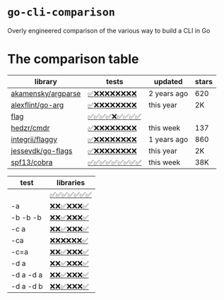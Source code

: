 # `go-cli-comparison`

Overly engineered comparison of the various way to build a CLI in Go

# The comparison table

<!-- marker:comparison-table -->
| library | tests | updated | stars |
| --- | --- | --- | --- |
|[akamensky/argparse](https://github.com/akamensky/argparse)|[✅]()[❌](https://github.com/nobe4/go-cli-comparison/blob/main/internal/spec/list.go#L10-L13)[❌](https://github.com/nobe4/go-cli-comparison/blob/main/internal/spec/list.go#L16-L19)[❌](https://github.com/nobe4/go-cli-comparison/blob/main/internal/spec/list.go#L22-L25)[❌](https://github.com/nobe4/go-cli-comparison/blob/main/internal/spec/list.go#L26-L29)[❌](https://github.com/nobe4/go-cli-comparison/blob/main/internal/spec/list.go#L30-L33)[❌](https://github.com/nobe4/go-cli-comparison/blob/main/internal/spec/list.go#L36-L39)[❌](https://github.com/nobe4/go-cli-comparison/blob/main/internal/spec/list.go#L40-L43)[❌](https://github.com/nobe4/go-cli-comparison/blob/main/internal/spec/list.go#L44-L47)|2 years ago|620|
|[alexflint/go-arg](https://github.com/alexflint/go-arg)|[✅]()[❌](https://github.com/nobe4/go-cli-comparison/blob/main/internal/spec/list.go#L10-L13)[❌](https://github.com/nobe4/go-cli-comparison/blob/main/internal/spec/list.go#L16-L19)[❌](https://github.com/nobe4/go-cli-comparison/blob/main/internal/spec/list.go#L22-L25)[❌](https://github.com/nobe4/go-cli-comparison/blob/main/internal/spec/list.go#L26-L29)[❌](https://github.com/nobe4/go-cli-comparison/blob/main/internal/spec/list.go#L30-L33)[❌](https://github.com/nobe4/go-cli-comparison/blob/main/internal/spec/list.go#L36-L39)[❌](https://github.com/nobe4/go-cli-comparison/blob/main/internal/spec/list.go#L40-L43)[❌](https://github.com/nobe4/go-cli-comparison/blob/main/internal/spec/list.go#L44-L47)|this year|2K|
|[flag](https://pkg.go.dev/flag)|[✅]()[✅](https://github.com/nobe4/go-cli-comparison/blob/main/internal/spec/list.go#L10-L13)[✅](https://github.com/nobe4/go-cli-comparison/blob/main/internal/spec/list.go#L16-L19)[✅](https://github.com/nobe4/go-cli-comparison/blob/main/internal/spec/list.go#L22-L25)[❌](https://github.com/nobe4/go-cli-comparison/blob/main/internal/spec/list.go#L26-L29)[✅](https://github.com/nobe4/go-cli-comparison/blob/main/internal/spec/list.go#L30-L33)[✅](https://github.com/nobe4/go-cli-comparison/blob/main/internal/spec/list.go#L36-L39)[✅](https://github.com/nobe4/go-cli-comparison/blob/main/internal/spec/list.go#L40-L43)[✅](https://github.com/nobe4/go-cli-comparison/blob/main/internal/spec/list.go#L44-L47)|||
|[hedzr/cmdr](https://github.com/hedzr/cmdr)|[✅]()[❌](https://github.com/nobe4/go-cli-comparison/blob/main/internal/spec/list.go#L10-L13)[❌](https://github.com/nobe4/go-cli-comparison/blob/main/internal/spec/list.go#L16-L19)[❌](https://github.com/nobe4/go-cli-comparison/blob/main/internal/spec/list.go#L22-L25)[❌](https://github.com/nobe4/go-cli-comparison/blob/main/internal/spec/list.go#L26-L29)[❌](https://github.com/nobe4/go-cli-comparison/blob/main/internal/spec/list.go#L30-L33)[❌](https://github.com/nobe4/go-cli-comparison/blob/main/internal/spec/list.go#L36-L39)[❌](https://github.com/nobe4/go-cli-comparison/blob/main/internal/spec/list.go#L40-L43)[❌](https://github.com/nobe4/go-cli-comparison/blob/main/internal/spec/list.go#L44-L47)|this week|137|
|[integrii/flaggy](https://github.com/integrii/flaggy)|[✅]()[❌](https://github.com/nobe4/go-cli-comparison/blob/main/internal/spec/list.go#L10-L13)[❌](https://github.com/nobe4/go-cli-comparison/blob/main/internal/spec/list.go#L16-L19)[❌](https://github.com/nobe4/go-cli-comparison/blob/main/internal/spec/list.go#L22-L25)[❌](https://github.com/nobe4/go-cli-comparison/blob/main/internal/spec/list.go#L26-L29)[❌](https://github.com/nobe4/go-cli-comparison/blob/main/internal/spec/list.go#L30-L33)[❌](https://github.com/nobe4/go-cli-comparison/blob/main/internal/spec/list.go#L36-L39)[❌](https://github.com/nobe4/go-cli-comparison/blob/main/internal/spec/list.go#L40-L43)[❌](https://github.com/nobe4/go-cli-comparison/blob/main/internal/spec/list.go#L44-L47)|1 years ago|860|
|[jessevdk/go-flags](https://github.com/jessevdk/go-flags)|[✅]()[❌](https://github.com/nobe4/go-cli-comparison/blob/main/internal/spec/list.go#L10-L13)[❌](https://github.com/nobe4/go-cli-comparison/blob/main/internal/spec/list.go#L16-L19)[❌](https://github.com/nobe4/go-cli-comparison/blob/main/internal/spec/list.go#L22-L25)[❌](https://github.com/nobe4/go-cli-comparison/blob/main/internal/spec/list.go#L26-L29)[❌](https://github.com/nobe4/go-cli-comparison/blob/main/internal/spec/list.go#L30-L33)[❌](https://github.com/nobe4/go-cli-comparison/blob/main/internal/spec/list.go#L36-L39)[❌](https://github.com/nobe4/go-cli-comparison/blob/main/internal/spec/list.go#L40-L43)[❌](https://github.com/nobe4/go-cli-comparison/blob/main/internal/spec/list.go#L44-L47)|this year|2K|
|[spf13/cobra](https://github.com/spf13/cobra)|[✅]()[✅](https://github.com/nobe4/go-cli-comparison/blob/main/internal/spec/list.go#L10-L13)[✅](https://github.com/nobe4/go-cli-comparison/blob/main/internal/spec/list.go#L16-L19)[✅](https://github.com/nobe4/go-cli-comparison/blob/main/internal/spec/list.go#L22-L25)[✅](https://github.com/nobe4/go-cli-comparison/blob/main/internal/spec/list.go#L26-L29)[✅](https://github.com/nobe4/go-cli-comparison/blob/main/internal/spec/list.go#L30-L33)[✅](https://github.com/nobe4/go-cli-comparison/blob/main/internal/spec/list.go#L36-L39)[✅](https://github.com/nobe4/go-cli-comparison/blob/main/internal/spec/list.go#L40-L43)[✅](https://github.com/nobe4/go-cli-comparison/blob/main/internal/spec/list.go#L44-L47)|this week|38K|


| test | libraries |
| --- | --- |
||[✅](https://github.com/nobe4/go-cli-comparison/blob/main/libraries/akamensky_argparse/main.go)[✅](https://github.com/nobe4/go-cli-comparison/blob/main/libraries/alexflint_go-arg/main.go)[✅](https://github.com/nobe4/go-cli-comparison/blob/main/libraries/flag/main.go)[✅](https://github.com/nobe4/go-cli-comparison/blob/main/libraries/hedzr_cmdr/main.go)[✅](https://github.com/nobe4/go-cli-comparison/blob/main/libraries/integrii_flaggy/main.go)[✅](https://github.com/nobe4/go-cli-comparison/blob/main/libraries/jessevdk_go-flags/main.go)[✅](https://github.com/nobe4/go-cli-comparison/blob/main/libraries/spf13_cobra/main.go)|
|-a |[❌](https://github.com/nobe4/go-cli-comparison/blob/main/libraries/akamensky_argparse/main.go)[❌](https://github.com/nobe4/go-cli-comparison/blob/main/libraries/alexflint_go-arg/main.go)[✅](https://github.com/nobe4/go-cli-comparison/blob/main/libraries/flag/main.go)[❌](https://github.com/nobe4/go-cli-comparison/blob/main/libraries/hedzr_cmdr/main.go)[❌](https://github.com/nobe4/go-cli-comparison/blob/main/libraries/integrii_flaggy/main.go)[❌](https://github.com/nobe4/go-cli-comparison/blob/main/libraries/jessevdk_go-flags/main.go)[✅](https://github.com/nobe4/go-cli-comparison/blob/main/libraries/spf13_cobra/main.go)|
|-b -b -b |[❌](https://github.com/nobe4/go-cli-comparison/blob/main/libraries/akamensky_argparse/main.go)[❌](https://github.com/nobe4/go-cli-comparison/blob/main/libraries/alexflint_go-arg/main.go)[✅](https://github.com/nobe4/go-cli-comparison/blob/main/libraries/flag/main.go)[❌](https://github.com/nobe4/go-cli-comparison/blob/main/libraries/hedzr_cmdr/main.go)[❌](https://github.com/nobe4/go-cli-comparison/blob/main/libraries/integrii_flaggy/main.go)[❌](https://github.com/nobe4/go-cli-comparison/blob/main/libraries/jessevdk_go-flags/main.go)[✅](https://github.com/nobe4/go-cli-comparison/blob/main/libraries/spf13_cobra/main.go)|
|-c a |[❌](https://github.com/nobe4/go-cli-comparison/blob/main/libraries/akamensky_argparse/main.go)[❌](https://github.com/nobe4/go-cli-comparison/blob/main/libraries/alexflint_go-arg/main.go)[✅](https://github.com/nobe4/go-cli-comparison/blob/main/libraries/flag/main.go)[❌](https://github.com/nobe4/go-cli-comparison/blob/main/libraries/hedzr_cmdr/main.go)[❌](https://github.com/nobe4/go-cli-comparison/blob/main/libraries/integrii_flaggy/main.go)[❌](https://github.com/nobe4/go-cli-comparison/blob/main/libraries/jessevdk_go-flags/main.go)[✅](https://github.com/nobe4/go-cli-comparison/blob/main/libraries/spf13_cobra/main.go)|
|-ca |[❌](https://github.com/nobe4/go-cli-comparison/blob/main/libraries/akamensky_argparse/main.go)[❌](https://github.com/nobe4/go-cli-comparison/blob/main/libraries/alexflint_go-arg/main.go)[❌](https://github.com/nobe4/go-cli-comparison/blob/main/libraries/flag/main.go)[❌](https://github.com/nobe4/go-cli-comparison/blob/main/libraries/hedzr_cmdr/main.go)[❌](https://github.com/nobe4/go-cli-comparison/blob/main/libraries/integrii_flaggy/main.go)[❌](https://github.com/nobe4/go-cli-comparison/blob/main/libraries/jessevdk_go-flags/main.go)[✅](https://github.com/nobe4/go-cli-comparison/blob/main/libraries/spf13_cobra/main.go)|
|-c=a |[❌](https://github.com/nobe4/go-cli-comparison/blob/main/libraries/akamensky_argparse/main.go)[❌](https://github.com/nobe4/go-cli-comparison/blob/main/libraries/alexflint_go-arg/main.go)[✅](https://github.com/nobe4/go-cli-comparison/blob/main/libraries/flag/main.go)[❌](https://github.com/nobe4/go-cli-comparison/blob/main/libraries/hedzr_cmdr/main.go)[❌](https://github.com/nobe4/go-cli-comparison/blob/main/libraries/integrii_flaggy/main.go)[❌](https://github.com/nobe4/go-cli-comparison/blob/main/libraries/jessevdk_go-flags/main.go)[✅](https://github.com/nobe4/go-cli-comparison/blob/main/libraries/spf13_cobra/main.go)|
|-d a |[❌](https://github.com/nobe4/go-cli-comparison/blob/main/libraries/akamensky_argparse/main.go)[❌](https://github.com/nobe4/go-cli-comparison/blob/main/libraries/alexflint_go-arg/main.go)[✅](https://github.com/nobe4/go-cli-comparison/blob/main/libraries/flag/main.go)[❌](https://github.com/nobe4/go-cli-comparison/blob/main/libraries/hedzr_cmdr/main.go)[❌](https://github.com/nobe4/go-cli-comparison/blob/main/libraries/integrii_flaggy/main.go)[❌](https://github.com/nobe4/go-cli-comparison/blob/main/libraries/jessevdk_go-flags/main.go)[✅](https://github.com/nobe4/go-cli-comparison/blob/main/libraries/spf13_cobra/main.go)|
|-d a -d a |[❌](https://github.com/nobe4/go-cli-comparison/blob/main/libraries/akamensky_argparse/main.go)[❌](https://github.com/nobe4/go-cli-comparison/blob/main/libraries/alexflint_go-arg/main.go)[✅](https://github.com/nobe4/go-cli-comparison/blob/main/libraries/flag/main.go)[❌](https://github.com/nobe4/go-cli-comparison/blob/main/libraries/hedzr_cmdr/main.go)[❌](https://github.com/nobe4/go-cli-comparison/blob/main/libraries/integrii_flaggy/main.go)[❌](https://github.com/nobe4/go-cli-comparison/blob/main/libraries/jessevdk_go-flags/main.go)[✅](https://github.com/nobe4/go-cli-comparison/blob/main/libraries/spf13_cobra/main.go)|
|-d a -d b |[❌](https://github.com/nobe4/go-cli-comparison/blob/main/libraries/akamensky_argparse/main.go)[❌](https://github.com/nobe4/go-cli-comparison/blob/main/libraries/alexflint_go-arg/main.go)[✅](https://github.com/nobe4/go-cli-comparison/blob/main/libraries/flag/main.go)[❌](https://github.com/nobe4/go-cli-comparison/blob/main/libraries/hedzr_cmdr/main.go)[❌](https://github.com/nobe4/go-cli-comparison/blob/main/libraries/integrii_flaggy/main.go)[❌](https://github.com/nobe4/go-cli-comparison/blob/main/libraries/jessevdk_go-flags/main.go)[✅](https://github.com/nobe4/go-cli-comparison/blob/main/libraries/spf13_cobra/main.go)|


<!-- marker:comparison-table -->
